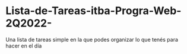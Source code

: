 # Lista-de-Tareas-itba-Progra-Web-2Q2022-
Una lista de tareas simple en la que podes organizar lo que tenés para hacer en el día

